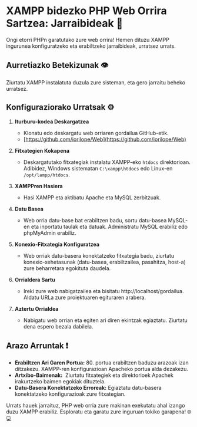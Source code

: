 # XAMPP bidezko PHP Web Orrira Sartzea: Jarraibideak 🚀

Ongi etorri PHPn garatutako zure web orrira! Hemen dituzu XAMPP ingurunea konfiguratzeko eta erabiltzeko jarraibideak, urratsez urrats.

## Aurretiazko Betekizunak 👁

Ziurtatu XAMPP instalatuta duzula zure sisteman, eta gero jarraitu beheko urratsez.

## Konfiguraziorako Urratsak ⚙

1. **Iturburu-kodea Deskargatzea**
    
    - Klonatu edo deskargatu web orriaren gordailua GitHub-etik.
    - [https://github.com/iorilope/Web](https://github.com/iorilope/Web)
2. **Fitxategien Kokapena**
    
    - Deskargatutako fitxategiak instalatu XAMPP-eko `htdocs` direktorioan. Adibidez, Windows sistematan `C:\xampp\htdocs` edo Linux-en `/opt/lampp/htdocs`.
3. **XAMPPren Hasiera**
    
    - Hasi XAMPP eta aktibatu Apache eta MySQL zerbitzuak.
4. **Datu Basea**
    
    - Web orria datu-base bat erabiltzen badu, sortu datu-basea MySQL-en eta inportatu taulak eta datuak. Administratu MySQL erabiliz edo phpMyAdmin erabiliz.
5. **Konexio-Fitxategia Konfiguratzea**
    
    - Web orriak datu-basera konektatzeko fitxategia badu, ziurtatu konexio-xehetasunak (datu-basea, erabiltzailea, pasahitza, host-a) zure beharretara egokituta daudela.
6. **Orrialdera Sartu**
    
    - Ireki zure web nabigatzailea eta bisitatu http://localhost/gordailua. Aldatu URLa zure proiektuaren egituraren arabera.
7. **Aztertu Orrialdea**
    
    - Nabigatu web orrian eta egiten ari diren ekintzak egiaztatu. Ziurtatu dena espero bezala dabilela.

## Arazo Arruntak ❗

- **Erabiltzen Ari Garen Portua:** 80. portua erabiltzen baduzu arazoak izan ditzakezu. XAMPP-ren konfigurazioan Apacheko portua alda dezakezu.
- **Artxibo-Baimenak:**  Ziurtatu fitxategiek eta direktorioek Apachek irakurtzeko baimen egokiak dituztela.
- **Datu-Basera Konektatzeko Erroreak:** Egiaztatu datu-basera konektatzeko konfigurazioak zure fitxategian.

Urrats hauek jarraituz, PHP web orria zure makinan exekutatu ahal izango duzu XAMPP erabiliz. Esploratu eta garatu zure inguruan tokiko garapena! 🌐💻
